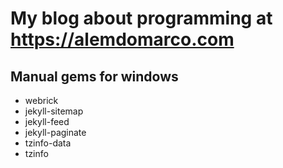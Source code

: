 # My blog about programming at https://alemdomarco.com

## Manual gems for windows
 - webrick
 - jekyll-sitemap
 - jekyll-feed
 - jekyll-paginate
 - tzinfo-data
 - tzinfo